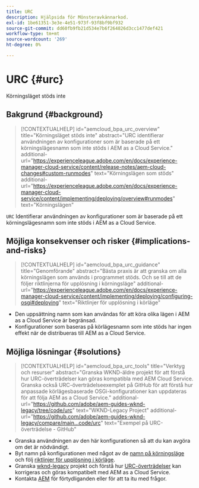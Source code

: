 ```yaml
---
title: URC
description: Hjälpsida för Mönsteravkännarkod.
exl-id: 1be61351-3e3e-4e51-973f-93f8bf9bf932
source-git-commit: dd60fb9fb21d534e7b6f264826d3cc1477def421
workflow-type: tm+mt
source-wordcount: '269'
ht-degree: 0%

---
```


# URC {#urc}

Körningsläget stöds inte

## Bakgrund {#background}

>[!CONTEXTUALHELP]
>id="aemcloud_bpa_urc_overview"
>title="Körningsläget stöds inte"
>abstract="URC identifierar användningen av konfigurationer som är baserade på ett körningslägesnamn som inte stöds i AEM as a Cloud Service."
>additional-url="https://experienceleague.adobe.com/en/docs/experience-manager-cloud-service/content/release-notes/aem-cloud-changes#custom-runmodes" text="Körningslägen som stöds"
>additional-url="https://experienceleague.adobe.com/en/docs/experience-manager-cloud-service/content/implementing/deploying/overview#runmodes" text="Körningslägen"

`URC`  Identifierar användningen av konfigurationer som är baserade på ett körningslägesnamn som inte stöds i AEM as a Cloud Service.

## Möjliga konsekvenser och risker {#implications-and-risks}

>[!CONTEXTUALHELP]
>id="aemcloud_bpa_urc_guidance"
>title="Genomförande"
>abstract="Bästa praxis är att granska om alla körningslägen som används i programmet stöds. Och se till att de följer riktlinjerna för upplösning i körningsläge"
>additional-url="https://experienceleague.adobe.com/en/docs/experience-manager-cloud-service/content/implementing/deploying/configuring-osgi#deploying" text="Riktlinjer för upplösning i körläge"

* Den uppsättning namn som kan användas för att köra olika lägen i AEM as a Cloud Service är begränsad.
* Konfigurationer som baseras på körlägesnamn som inte stöds har ingen effekt när de distribueras till AEM as a Cloud Service.

## Möjliga lösningar {#solutions}

>[!CONTEXTUALHELP]
>id="aemcloud_bpa_urc_tools"
>title="Verktyg och resurser"
>abstract="Granska WKND-äldre projekt för att förstå hur URC-överträdelser kan göras kompatibla med AEM Cloud Service. Granska också URC-överträdelseexemplet på GitHub för att förstå hur anpassade körlägesbaserade OSGi-konfigurationer kan uppdateras för att följa AEM as a Cloud Service."
>additional-url="https://github.com/adobe/aem-guides-wknd-legacy/tree/code/urc" text="WKND-Legacy Project"
>additional-url="https://github.com/adobe/aem-guides-wknd-legacy/compare/main...code/urc" text="Exempel på URC-överträdelse - GitHub"

* Granska användningen av den här konfigurationen så att du kan avgöra om det är nödvändigt.
* Byt namn på konfigurationen med något av de [namn på körningsläge](https://experienceleague.adobe.com/en/docs/experience-manager-cloud-service/content/release-notes/aem-cloud-changes#custom-runmodes) och följ [riktlinjer för upplösning i körläge](https://experienceleague.adobe.com/en/docs/experience-manager-cloud-service/content/implementing/deploying/configuring-osgi#runmode-resolution).
* Granska [wknd-legacy](https://github.com/adobe/aem-guides-wknd-legacy/tree/code/urc) projekt och förstå hur [URC-överträdelser](https://github.com/adobe/aem-guides-wknd-legacy/compare/main...code/urc) kan korrigeras och göras kompatibelt med AEM as a Cloud Service.
* Kontakta [AEM](https://helpx.adobe.com/enterprise/using/support-for-experience-cloud.html) för förtydliganden eller för att ta itu med frågor.
